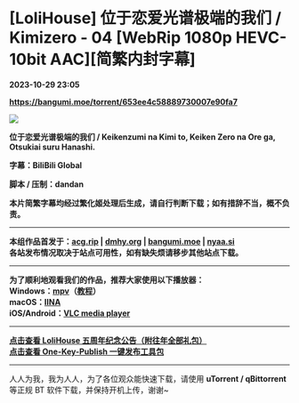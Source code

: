 # [LoliHouse] 位于恋爱光谱极端的我们 / Kimizero - 04 [WebRip 1080p HEVC-10bit AAC][简繁内封字幕]

**2023-10-29 23:05**

**https://bangumi.moe/torrent/653ee4c58889730007e90fa7**

![](https://s2.loli.net/2023/10/16/PxeNpgvXKy8atBG.jpg)

**位于恋爱光谱极端的我们 / Keikenzumi na Kimi to, Keiken Zero na Ore ga, Otsukiai suru Hanashi.**

**字幕：BiliBili Global**

**脚本 / 压制：dandan**

**本片简繁字幕均经过繁化姬处理后生成，请自行判断下载；如有措辞不当，概不负责。**

* * *

**本组作品首发于：[acg.rip](https://acg.rip/?term=LoliHouse) | [dmhy.org](https://share.dmhy.org/topics/list?keyword=lolihouse) | [bangumi.moe](https://bangumi.moe/search/581be821ee98e9ca20730eae) | [nyaa.si](https://nyaa.si/?f=0&c=0_0&q=lolihouse)**  
**各站发布情况取决于站点可用性，如有缺失烦请移步其他站点下载。**

* * *

**为了顺利地观看我们的作品，推荐大家使用以下播放器：**  
**Windows：[mpv](https://mpv.io/)（[教程](https://vcb-s.com/archives/7594)）**  
**macOS：[IINA](https://iina.io/)**  
**iOS/Android：[VLC media player](https://www.videolan.org/vlc/)**

* * *

**[点击查看 LoliHouse 五周年纪念公告（附往年全部礼包）](https://share.dmhy.org/topics/view/599634_LoliHouse_LoliHouse_5th_Anniversary_Announcement.html)**  
**[点击查看 One-Key-Publish 一键发布工具包](https://github.com/AmusementClub/OKP)**

* * *

人人为我，我为人人，为了各位观众能快速下载，请使用 **uTorrent / qBittorrent** 等正规 BT 软件下载，并保持开机上传，谢谢~